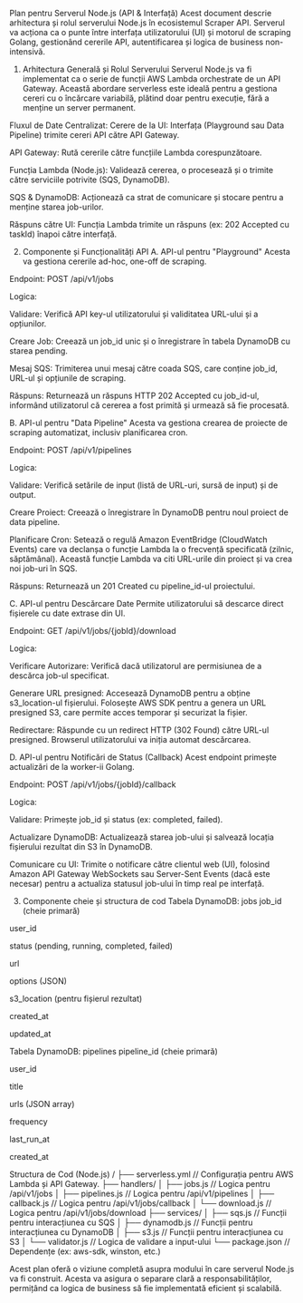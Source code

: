 Plan pentru Serverul Node.js (API & Interfață)
Acest document descrie arhitectura și rolul serverului Node.js în ecosistemul Scraper API. Serverul va acționa ca o punte între interfața utilizatorului (UI) și motorul de scraping Golang, gestionând cererile API, autentificarea și logica de business non-intensivă.

1. Arhitectura Generală și Rolul Serverului
Serverul Node.js va fi implementat ca o serie de funcții AWS Lambda orchestrate de un API Gateway. Această abordare serverless este ideală pentru a gestiona cereri cu o încărcare variabilă, plătind doar pentru execuție, fără a menține un server permanent.

Fluxul de Date Centralizat:
Cerere de la UI: Interfața (Playground sau Data Pipeline) trimite cereri API către API Gateway.

API Gateway: Rută cererile către funcțiile Lambda corespunzătoare.

Funcția Lambda (Node.js): Validează cererea, o procesează și o trimite către serviciile potrivite (SQS, DynamoDB).

SQS & DynamoDB: Acționează ca strat de comunicare și stocare pentru a menține starea job-urilor.

Răspuns către UI: Funcția Lambda trimite un răspuns (ex: 202 Accepted cu taskId) înapoi către interfață.

2. Componente și Funcționalități API
A. API-ul pentru "Playground"
Acesta va gestiona cererile ad-hoc, one-off de scraping.

Endpoint: POST /api/v1/jobs

Logica:

Validare: Verifică API key-ul utilizatorului și validitatea URL-ului și a opțiunilor.

Creare Job: Creează un job_id unic și o înregistrare în tabela DynamoDB cu starea pending.

Mesaj SQS: Trimiterea unui mesaj către coada SQS, care conține job_id, URL-ul și opțiunile de scraping.

Răspuns: Returnează un răspuns HTTP 202 Accepted cu job_id-ul, informând utilizatorul că cererea a fost primită și urmează să fie procesată.

B. API-ul pentru "Data Pipeline"
Acesta va gestiona crearea de proiecte de scraping automatizat, inclusiv planificarea cron.

Endpoint: POST /api/v1/pipelines

Logica:

Validare: Verifică setările de input (listă de URL-uri, sursă de input) și de output.

Creare Proiect: Creează o înregistrare în DynamoDB pentru noul proiect de data pipeline.

Planificare Cron: Setează o regulă Amazon EventBridge (CloudWatch Events) care va declanșa o funcție Lambda la o frecvență specificată (zilnic, săptămânal). Această funcție Lambda va citi URL-urile din proiect și va crea noi job-uri în SQS.

Răspuns: Returnează un 201 Created cu pipeline_id-ul proiectului.

C. API-ul pentru Descărcare Date
Permite utilizatorului să descarce direct fișierele cu date extrase din UI.

Endpoint: GET /api/v1/jobs/{jobId}/download

Logica:

Verificare Autorizare: Verifică dacă utilizatorul are permisiunea de a descărca job-ul specificat.

Generare URL presigned: Accesează DynamoDB pentru a obține s3_location-ul fișierului. Folosește AWS SDK pentru a genera un URL presigned S3, care permite acces temporar și securizat la fișier.

Redirectare: Răspunde cu un redirect HTTP (302 Found) către URL-ul presigned. Browserul utilizatorului va iniția automat descărcarea.

D. API-ul pentru Notificări de Status (Callback)
Acest endpoint primește actualizări de la worker-ii Golang.

Endpoint: POST /api/v1/jobs/{jobId}/callback

Logica:

Validare: Primește job_id și status (ex: completed, failed).

Actualizare DynamoDB: Actualizează starea job-ului și salvează locația fișierului rezultat din S3 în DynamoDB.

Comunicare cu UI: Trimite o notificare către clientul web (UI), folosind Amazon API Gateway WebSockets sau Server-Sent Events (dacă este necesar) pentru a actualiza statusul job-ului în timp real pe interfață.

3. Componente cheie și structura de cod
Tabela DynamoDB: jobs
job_id (cheie primară)

user_id

status (pending, running, completed, failed)

url

options (JSON)

s3_location (pentru fișierul rezultat)

created_at

updated_at

Tabela DynamoDB: pipelines
pipeline_id (cheie primară)

user_id

title

urls (JSON array)

frequency

last_run_at

created_at

Structura de Cod (Node.js)
/
├── serverless.yml        // Configurația pentru AWS Lambda și API Gateway.
├── handlers/
│   ├── jobs.js           // Logica pentru /api/v1/jobs
│   ├── pipelines.js      // Logica pentru /api/v1/pipelines
│   ├── callback.js       // Logica pentru /api/v1/jobs/callback
│   └── download.js       // Logica pentru /api/v1/jobs/download
├── services/
│   ├── sqs.js            // Funcții pentru interacțiunea cu SQS
│   ├── dynamodb.js       // Funcții pentru interacțiunea cu DynamoDB
│   ├── s3.js             // Funcții pentru interacțiunea cu S3
│   └── validator.js      // Logica de validare a input-ului
└── package.json          // Dependențe (ex: aws-sdk, winston, etc.)

Acest plan oferă o viziune completă asupra modului în care serverul Node.js va fi construit. Acesta va asigura o separare clară a responsabilităților, permițând ca logica de business să fie implementată eficient și scalabilă.